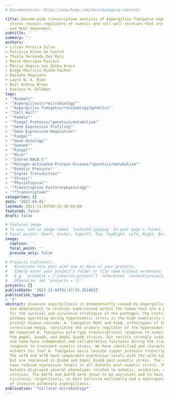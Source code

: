 ```yaml
---
# Documentation: https://wowchemy.com/docs/managing-content/

title: Genome-wide transcriptome analysis of Aspergillus fumigatus exposed to osmotic
  stress reveals regulators of osmotic and cell wall stresses that are SakA(HOG1)
  and MpkC dependent.
subtitle: ''
summary: ''
authors:
- Lilian Pereira Silva
- Patrícia Alves de Castro
- Thaila Fernanda Dos Reis
- Mario Henrique Paziani
- Márcia Regina Von Zeska Kress
- Diego Mauricio Riaño-Pachón
- Daisuke Hagiwara
- Laure N. A. Ries
- Neil Andrew Brown
- Gustavo H. Goldman
tags:
- '"Animals"'
- '"Aspergillosis/*microbiology"'
- '"Aspergillus fumigatus/*enzymology/genetics"'
- '"Cell Wall"'
- '"Female"'
- '"Fungal Proteins/*genetics/metabolism"'
- '"Gene Expression Profiling"'
- '"Gene Expression Regulation"'
- '"Fungal"'
- '"Gene Ontology"'
- '"Genome"'
- '"Fungal"'
- '"Mice"'
- '"Inbred BALB C"'
- '"Mitogen-Activated Protein Kinases/*genetics/metabolism"'
- '"Osmotic Pressure"'
- '"Signal Transduction"'
- '"Stress"'
- '"Physiological"'
- '"Transcription Factors/physiology"'
- '"*Transcriptome"'
categories: []
date: '2017-04-01'
lastmod: 2021-11-03T00:16:30-03:00
featured: false
draft: false

# Featured image
# To use, add an image named `featured.jpg/png` to your page's folder.
# Focal points: Smart, Center, TopLeft, Top, TopRight, Left, Right, BottomLeft, Bottom, BottomRight.
image:
  caption: ''
  focal_point: ''
  preview_only: false

# Projects (optional).
#   Associate this post with one or more of your projects.
#   Simply enter your project's folder or file name without extension.
#   E.g. `projects = ["internal-project"]` references `content/project/deep-learning/index.md`.
#   Otherwise, set `projects = []`.
projects: []
publishDate: '2021-11-04T01:47:52.351483Z'
publication_types:
- '2'
abstract: Invasive aspergillosis is predominantly caused by Aspergillus fumigatus,
  and adaptations to stresses experienced within the human host are a prerequisite
  for the survival and virulence strategies of the pathogen. The central signal transduction
  pathway operating during hyperosmotic stress is the high osmolarity glycerol mitogen-activated
  protein kinase cascade. A. fumigatus MpkC and SakA, orthologues of the Saccharomyces
  cerevisiae Hog1p, constitute the primary regulator of the hyperosmotic stress response.
  We compared A. fumigatus wild-type transcriptional response to osmotic stress with
  the ΔmpkC, ΔsakA, and ΔmpkC ΔsakA strains. Our results strongly indicate that MpkC
  and SakA have independent and collaborative functions during the transcriptional
  response to transient osmotic stress. We have identified and characterized null
  mutants for four A. fumigatus basic leucine zipper proteins transcription factors.
  The atfA and atfB have comparable expression levels with the wild-type in ΔmpkC
  but are repressed in ΔsakA and ΔmpkC ΔsakA post-osmotic stress. The atfC and atfD
  have reduced expression levels in all mutants post-osmotic stress. The atfA-D null
  mutants displayed several phenotypes related to osmotic, oxidative, and cell wall
  stresses. The ΔatfA and ΔatfB were shown to be avirulent and to have attenuated
  virulence, respectively, in both Galleria mellonella and a neutropenic murine model
  of invasive pulmonary aspergillosis.
publication: '*Cellular microbiology*'
---
```

